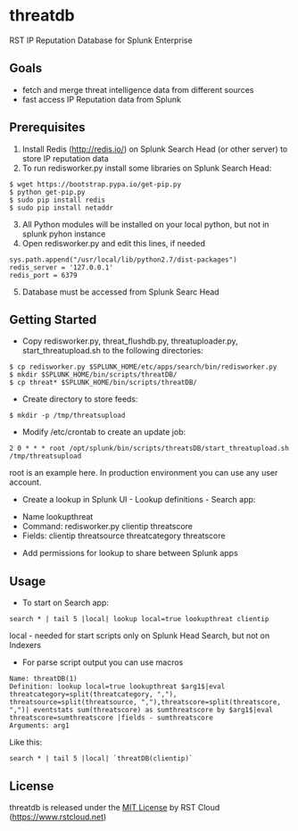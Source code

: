# threatdb

RST IP Reputation Database for Splunk Enterprise

## Goals

- fetch and merge threat intelligence data from different sources
- fast access IP Reputation data from Splunk

## Prerequisites

1. Install Redis (http://redis.io/) on Splunk Search Head (or other server) to store IP reputation data
2. To run redisworker.py install some libraries on Splunk Search Head:
```
$ wget https://bootstrap.pypa.io/get-pip.py
$ python get-pip.py
$ sudo pip install redis 
$ sudo pip install netaddr
```
3. All Python modules will be installed on your local python, but not in splunk pyhon instance
4. Open redisworker.py and edit this lines, if needed
```
sys.path.append("/usr/local/lib/python2.7/dist-packages")
redis_server = '127.0.0.1'
redis_port = 6379
```
5. Database must be accessed from Splunk Searc Head 

## Getting Started

- Copy redisworker.py, threat_flushdb.py, threatuploader.py, start_threatupload.sh to the following directories:

```
$ cp redisworker.py $SPLUNK_HOME/etc/apps/search/bin/redisworker.py
$ mkdir $SPLUNK_HOME/bin/scripts/threatDB/
$ cp threat* $SPLUNK_HOME/bin/scripts/threatDB/
```

- Create directory to store feeds:

```
$ mkdir -p /tmp/threatsupload
```

- Modify /etc/crontab to create an update job:

```
2 0 * * * root /opt/splunk/bin/scripts/threatsDB/start_threatupload.sh /tmp/threatsupload
```
root is an example here. In production environment you can use any user account.

- Create a lookup in Splunk UI - Lookup definitions - Search app:
* Name lookupthreat
* Command: redisworker.py clientip threatscore
* Fields: clientip threatsource threatcategory threatscore

- Add permissions for lookup to share between Splunk apps

## Usage

- To start on Search app:
 
```
search * | tail 5 |local| lookup local=true lookupthreat clientip
```
local - needed for start scripts only on Splunk Head Search, but not on Indexers

- For parse script output you can use macros

```
Name: threatDB(1)
Definition: lookup local=true lookupthreat $arg1$|eval threatcategory=split(threatcategory, ","), threatsource=split(threatsource, ","),threatscore=split(threatscore, ",")| eventstats sum(threatscore) as sumthreatscore by $arg1$|eval threatscore=sumthreatscore |fields - sumthreatscore
Arguments: arg1
```

Like this:

```
search * | tail 5 |local| `threatDB(clientip)`
```

## License
threatdb is released under the [MIT License](MIT-LICENSE) by RST Cloud (https://www.rstcloud.net)
